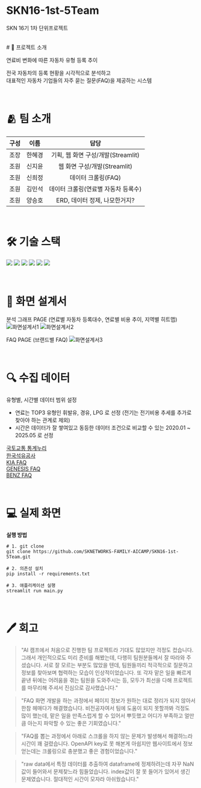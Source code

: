 # SKN16-1st-5Team
SKN 16기 1차 단위프로젝트

<br>
# 📌 프로젝트 소개

연료비 변화에 따른 자동차 유형 등록 추이

전국 자동차의 등록 현황을 시각적으로 분석하고<br>
대표적인 자동차 기업들의 자주 묻는 질문(FAQ)을 제공하는 시스템

<br>

# 🫂 팀 소개
|구성|이름|담당|
|:---:|:---:|:---:|
|조장|한혜경|기획, 웹 화면 구성/개발(Streamlit)|
|조원|신지윤|웹 화면 구성/개발(Streamlit)|
|조원|신희정|데이터 크롤링(FAQ)|
|조원|김민석|데이터 크롤링(연료별 자동차 등록수)|
|조원|양승호|ERD, 데이터 정제, 나모한거지?|

<br>

# 🛠 기술 스택
<img src="https://img.shields.io/badge/python-3776AB?style=for-the-badge&logo=python&logoColor=white"> <img src="https://img.shields.io/badge/pandas-150458?style=for-the-badge&logo=pandas&logoColor=white">
<img src="https://img.shields.io/badge/beautifulsoup-80F5D2?style=for-the-badge&logo=beautifulsoup&logoColor=white">
<img src="https://img.shields.io/badge/selenium-43B02A?style=for-the-badge&logo=selenium&logoColor=white">
<img src="https://img.shields.io/badge/mysql-4479A1?style=for-the-badge&logo=mysql&logoColor=white">
<img src="https://img.shields.io/badge/streamlit-FF4B4B?style=for-the-badge&logo=streamlit&logoColor=white">


<br>


# 📄 화면 설계서
분석 그래프 PAGE (연료별 자동차 등록대수, 연료별 비용 추이, 지역별 히트맵)
![화면설계서1](https://github.com/user-attachments/assets/f3609736-61f4-403c-ae38-0fa59ac854eb)
![화면설계서2](https://github.com/user-attachments/assets/2c6ab44a-f16c-4bcb-8a79-ebdb5a4e8eb3)


FAQ PAGE (브랜드별 FAQ)
![화면설계서3](https://github.com/user-attachments/assets/514ce548-ca51-4476-a1f4-8f9910daf7e0)



<br>


# 🔍 수집 데이터
유형별, 시간별 데이터 범위 설정
- 연료는 TOP3 유형인 휘발유, 경유, LPG 로 선정 (전기는 전기비용 추세를 추가로 찾아야 하는 관계로 제외)
- 시간은 데이터가 잘 쌓여있고 동등한 데이터 조건으로 비교할 수 있는 2020.01 ~ 2025.05 로 선정

[국토교통 통계누리](https://stat.molit.go.kr/portal/cate/statMetaView.do?hRsId=58)<br>
[한국석유공사](https://www.opinet.co.kr/user/main/mainView.do)<br>
[KIA FAQ](https://www.kia.com/kr/customer-service/center/faq)<br>
[GENESIS FAQ](https://www.genesis.com/kr/ko/support/faq.html)<br>
[BENZ FAQ](https://shop.mercedes-benz.com/ko-kr/connect/service/faq)<br>



<br>

# 💻 실제 화면
<b>실행 방법</b>
```
# 1. git clone
git clone https://github.com/SKNETWORKS-FAMILY-AICAMP/SKN16-1st-5Team.git

# 2. 의존성 설치
pip install -r requirements.txt

# 3. 애플리케이션 실행
streamlit run main.py
```
<br>

# 🖊 회고

>"AI 캠프에서 처음으로 진행한 팀 프로젝트라 기대도 많았지만 걱정도 컸습니다. 그래서 개인적으로도 미리 준비를 해봤는데, 다행히 팀원분들께서 잘 따라와 주셨습니다. 서로 잘 모르는 부분도 많았을 텐데, 팀원들끼리 적극적으로 질문하고 정보를 찾아보며 협력하는 모습이 인상적이었습니다. 또 각자 맡은 일을 빠르게 끝낸 뒤에는 어려움을 겪는 팀원을 도와주시는 등, 모두가 최선을 다해 프로젝트를 마무리해 주셔서 진심으로 감사했습니다." 

>"FAQ 화면  개발을 하는 과정에서 페이지 정보가 원하는 대로 정리가 되지 않아서 한참 헤매다가 해결했습니다. 비전공자여서 팀에 도움이 되지 못할까봐 걱정도 많이 했는데, 맡은 일을 만족스럽게 할 수 있어서 뿌듯했고 어디가 부족하고 얼만큼 아는지 파악할 수 있는 좋은 기회였습니다."

>

>"FAQ를 뽑는 과정에서 아래로 스크롤을 하지 않는 문제가 발생해서 해결하느라 시간이 꽤 걸렸습니다. OpenAPI key로 못 해본게 아쉽지만 웹사이트에서 정보얻는데는 크롤링으로 충분했고 좋은 경험이었습니다."

>"raw data에서 특정 데이터를 추출하여 dataframe에 정제하려는데 자꾸 NaN값이 들어와서 문제찾느라 힘들었습니다. index값이 잘 못 들어가 있어서 생긴 문제였습니다. 절대적인 시간이 모자라 아쉬웠습니다."

